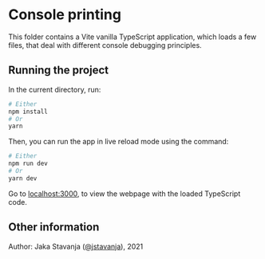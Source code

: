 # Console printing

This folder contains a Vite vanilla TypeScript application, which loads
a few files, that deal with different console debugging principles.

## Running the project

In the current directory, run:

```bash
# Either
npm install
# Or
yarn
```

Then, you can run the app in live reload mode using the command:

```bash
# Either
npm run dev
# Or
yarn dev
```

Go to [localhost:3000](https://localhost:3000), to view the webpage with the loaded TypeScript code.

## Other information

Author: Jaka Stavanja ([@jstavanja](https://github.com/jstavanja/js-playground)), 2021
